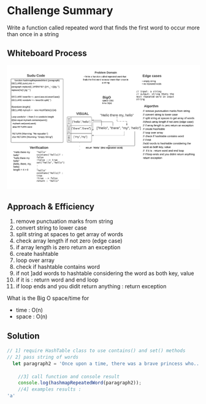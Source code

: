 # Challenge Summary

Write a function called repeated word that finds the first word to occur more than once in a string

## Whiteboard Process

!["hash-insert"](./repeate.png)


## Approach & Efficiency
1. remove punctuation marks from string
2. convert string to lower case 
3. split string at spaces to get array of words
3. check array length if not zero (edge case) 
4. if array length is zero return an exception 
5. create hashtable 
6. loop over array 
7. check if hashtable contains word 
8.  if not ]add words to hashtable considering the word as both key, value 
9.  if it is : return word and end loop 
10.  if loop ends and you didit return anything : return exception    

What is the Big O space/time for 
- time :  O(n)
- space : O(n)

## Solution

```js
// 1] require HashTable class to use contains() and set() methods
// 2] pass string of words
  let paragraph2 = 'Once upon a time, there was a brave princess who...'	;

    //3] call function and console result
    console.log(hashmapRepeatedWord(paragraph2));
    //4] examples results :
'a'
```